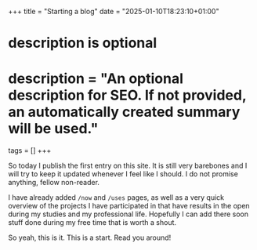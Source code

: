 +++
title = "Starting a blog"
date = "2025-01-10T18:23:10+01:00"

#
# description is optional
#
# description = "An optional description for SEO. If not provided, an automatically created summary will be used."

tags = []
+++

So today I publish the first entry on this site.
It is still very barebones and I will try to keep it updated whenever I feel like I should.
I do not promise anything, fellow non-reader.

I have already added `/now` and `/uses` pages, as well as a very quick overview of the projects I have participated in that have results in the open during my studies and my professional life.
Hopefully I can add there soon stuff done during my free time that is worth a shout.

So yeah, this is it. This is a start.
Read you around!

